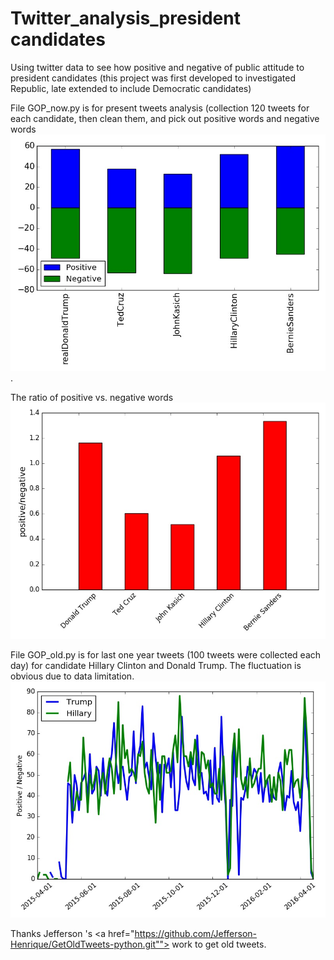 # Twitter_analysis_president candidates
Using twitter data to see how positive and negative of public attitude to president candidates (this project was first developed to investigated Republic, late extended to include Democratic candidates)

File GOP_now.py is for present tweets analysis (collection 120 tweets for each candidate, then clean them, and pick out positive words and negative words <IMG SRC="emotional_120.jpg" ALT="Positive words and negative words">.

The ratio of positive vs. negative words <IMG SRC="opinion_120.jpg" ALT="positive words vs negatives">

File GOP_old.py is for last one year tweets (100 tweets were collected each day) for candidate Hillary Clinton and Donald Trump. The fluctuation is obvious due to data limitation. <IMG SRC="one_year_tweets.jpg"> 

Thanks Jefferson 's <a href="https://github.com/Jefferson-Henrique/GetOldTweets-python.git""> work</a> to get old tweets.
